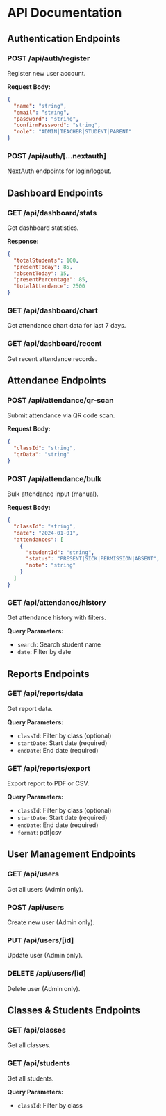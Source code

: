 # API Documentation

## Authentication Endpoints

### POST /api/auth/register
Register new user account.

**Request Body:**
```json
{
  "name": "string",
  "email": "string",
  "password": "string",
  "confirmPassword": "string",
  "role": "ADMIN|TEACHER|STUDENT|PARENT"
}
```

### POST /api/auth/[...nextauth]
NextAuth endpoints for login/logout.

## Dashboard Endpoints

### GET /api/dashboard/stats
Get dashboard statistics.

**Response:**
```json
{
  "totalStudents": 100,
  "presentToday": 85,
  "absentToday": 15,
  "presentPercentage": 85,
  "totalAttendance": 2500
}
```

### GET /api/dashboard/chart
Get attendance chart data for last 7 days.

### GET /api/dashboard/recent
Get recent attendance records.

## Attendance Endpoints

### POST /api/attendance/qr-scan
Submit attendance via QR code scan.

**Request Body:**
```json
{
  "classId": "string",
  "qrData": "string"
}
```

### POST /api/attendance/bulk
Bulk attendance input (manual).

**Request Body:**
```json
{
  "classId": "string",
  "date": "2024-01-01",
  "attendances": [
    {
      "studentId": "string",
      "status": "PRESENT|SICK|PERMISSION|ABSENT",
      "note": "string"
    }
  ]
}
```

### GET /api/attendance/history
Get attendance history with filters.

**Query Parameters:**
- `search`: Search student name
- `date`: Filter by date

## Reports Endpoints

### GET /api/reports/data
Get report data.

**Query Parameters:**
- `classId`: Filter by class (optional)
- `startDate`: Start date (required)
- `endDate`: End date (required)

### GET /api/reports/export
Export report to PDF or CSV.

**Query Parameters:**
- `classId`: Filter by class (optional)
- `startDate`: Start date (required)
- `endDate`: End date (required)
- `format`: pdf|csv

## User Management Endpoints

### GET /api/users
Get all users (Admin only).

### POST /api/users
Create new user (Admin only).

### PUT /api/users/[id]
Update user (Admin only).

### DELETE /api/users/[id]
Delete user (Admin only).

## Classes & Students Endpoints

### GET /api/classes
Get all classes.

### GET /api/students
Get all students.

**Query Parameters:**
- `classId`: Filter by class
